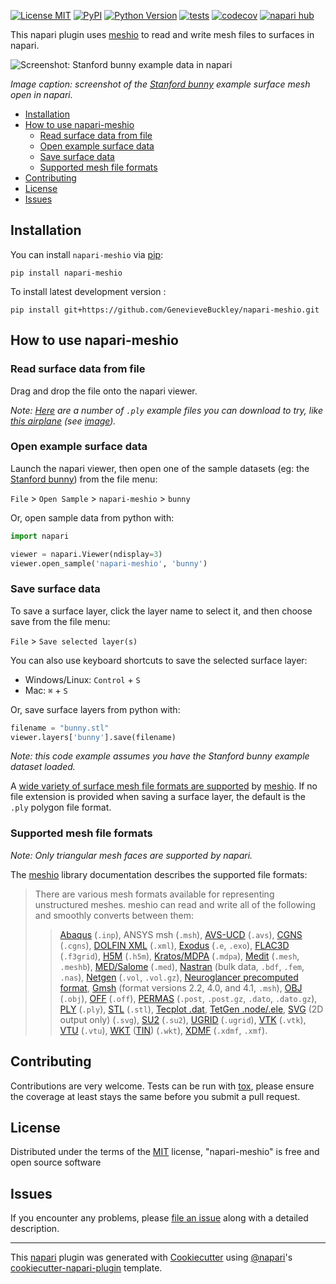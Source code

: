 
[![License MIT](https://img.shields.io/pypi/l/napari-meshio.svg?color=green)](https://github.com/GenevieveBuckley/napari-meshio/raw/main/LICENSE)
[![PyPI](https://img.shields.io/pypi/v/napari-meshio.svg?color=green)](https://pypi.org/project/napari-meshio)
[![Python Version](https://img.shields.io/pypi/pyversions/napari-meshio.svg?color=green)](https://python.org)
[![tests](https://github.com/GenevieveBuckley/napari-meshio/workflows/tests/badge.svg)](https://github.com/GenevieveBuckley/napari-meshio/actions)
[![codecov](https://codecov.io/gh/GenevieveBuckley/napari-meshio/branch/main/graph/badge.svg)](https://codecov.io/gh/GenevieveBuckley/napari-meshio)
[![napari hub](https://img.shields.io/endpoint?url=https://api.napari-hub.org/shields/napari-meshio)](https://napari-hub.org/plugins/napari-meshio)

This napari plugin uses [meshio](https://github.com/nschloe/meshio) to read and write mesh files to surfaces in napari.

![Screenshot: Stanford bunny example data in napari](assets/bunny-screenshot.png)

*Image caption: screenshot of the [Stanford bunny](http://graphics.stanford.edu/data/3Dscanrep/) example surface mesh open in napari.*

<!--
Don't miss the full getting started guide to set up your new package:
https://github.com/napari/cookiecutter-napari-plugin#getting-started

and review the napari docs for plugin developers:
https://napari.org/stable/plugins/index.html
-->

- [Installation](#installation)
- [How to use napari-meshio](#how-to-use-napari-meshio)
    - [Read surface data from file](#read-surface-data-from-file)
    - [Open example surface data](#open-example-surface-data)
    - [Save surface data](#save-surface-data)
    - [Supported mesh file formats](#supported-mesh-file-formats)
- [Contributing](#contributing)
- [License](#license)
- [Issues](#issues)

## Installation

You can install `napari-meshio` via [pip]:

    pip install napari-meshio



To install latest development version :

    pip install git+https://github.com/GenevieveBuckley/napari-meshio.git


## How to use napari-meshio

### Read surface data from file

Drag and drop the file onto the napari viewer.

*Note: [Here](https://people.sc.fsu.edu/~jburkardt/data/ply/ply.html) are a number of `.ply` example files you can download to try, like [this airplane](https://people.sc.fsu.edu/~jburkardt/data/ply/airplane.ply) (see [image](https://people.sc.fsu.edu/~jburkardt/data/ply/airplane.png)).*

### Open example surface data

Launch the napari viewer, then open one of the sample datasets (eg: the [Stanford bunny](http://graphics.stanford.edu/data/3Dscanrep/)) from the file menu:

`File` > `Open Sample` > `napari-meshio` > `bunny`

Or, open sample data from python with:

```python
import napari

viewer = napari.Viewer(ndisplay=3)
viewer.open_sample('napari-meshio', 'bunny')
```

### Save surface data

To save a surface layer, click the layer name to select it, and then choose save from the file menu:

`File` > `Save selected layer(s)`

You can also use keyboard shortcuts to save the selected surface layer:
- Windows/Linux: `Control` + `S`
- Mac: `⌘` + `S`

Or, save surface layers from python with:
```python
filename = "bunny.stl"
viewer.layers['bunny'].save(filename)
```
*Note: this code example assumes you have the Stanford bunny example dataset loaded.*

A [wide variety of surface mesh file formats are supported](#supported-mesh-file-formats) by
[meshio](https://github.com/nschloe/meshio).
If no file extension is provided when saving a surface layer,
the default is the `.ply` polygon file format.

### Supported mesh file formats

*Note: Only triangular mesh faces are supported by napari.*

The [meshio](https://github.com/nschloe/meshio) library documentation describes the supported file formats:

> There are various mesh formats available for representing unstructured meshes.
meshio can read and write all of the following and smoothly converts between them:
>
>> [Abaqus](http://abaqus.software.polimi.it/v6.14/index.html) (`.inp`),
>> ANSYS msh (`.msh`),
>> [AVS-UCD](https://lanl.github.io/LaGriT/pages/docs/read_avs.html) (`.avs`),
>> [CGNS](https://cgns.github.io/) (`.cgns`),
>> [DOLFIN XML](https://manpages.ubuntu.com/manpages/jammy/en/man1/dolfin-convert.1.html) (`.xml`),
>> [Exodus](https://nschloe.github.io/meshio/exodus.pdf) (`.e`, `.exo`),
>> [FLAC3D](https://www.itascacg.com/software/flac3d) (`.f3grid`),
>> [H5M](https://www.mcs.anl.gov/~fathom/moab-docs/h5mmain.html) (`.h5m`),
>> [Kratos/MDPA](https://github.com/KratosMultiphysics/Kratos/wiki/Input-data) (`.mdpa`),
>> [Medit](https://people.sc.fsu.edu/~jburkardt/data/medit/medit.html) (`.mesh`, `.meshb`),
>> [MED/Salome](https://docs.salome-platform.org/latest/dev/MEDCoupling/developer/med-file.html) (`.med`),
>> [Nastran](https://help.autodesk.com/view/NSTRN/2019/ENU/?guid=GUID-42B54ACB-FBE3-47CA-B8FE-475E7AD91A00) (bulk data, `.bdf`, `.fem`, `.nas`),
>> [Netgen](https://github.com/ngsolve/netgen) (`.vol`, `.vol.gz`),
>> [Neuroglancer precomputed format](https://github.com/google/neuroglancer/tree/master/src/neuroglancer/datasource/precomputed#mesh-representation-of-segmented-object-surfaces),
>> [Gmsh](https://gmsh.info/doc/texinfo/gmsh.html#File-formats) (format versions 2.2, 4.0, and 4.1, `.msh`),
>> [OBJ](https://en.wikipedia.org/wiki/Wavefront_.obj_file) (`.obj`),
>> [OFF](https://segeval.cs.princeton.edu/public/off_format.html) (`.off`),
>> [PERMAS](https://www.intes.de) (`.post`, `.post.gz`, `.dato`, `.dato.gz`),
>> [PLY](<https://en.wikipedia.org/wiki/PLY_(file_format)>) (`.ply`),
>> [STL](<https://en.wikipedia.org/wiki/STL_(file_format)>) (`.stl`),
>> [Tecplot .dat](http://paulbourke.net/dataformats/tp/),
>> [TetGen .node/.ele](https://wias-berlin.de/software/tetgen/fformats.html),
>> [SVG](https://www.w3.org/TR/SVG/) (2D output only) (`.svg`),
>> [SU2](https://su2code.github.io/docs_v7/Mesh-File/) (`.su2`),
>> [UGRID](https://www.simcenter.msstate.edu/software/documentation/ug_io/3d_grid_file_type_ugrid.html) (`.ugrid`),
>> [VTK](https://vtk.org/wp-content/uploads/2015/04/file-formats.pdf) (`.vtk`),
>> [VTU](https://vtk.org/Wiki/VTK_XML_Formats) (`.vtu`),
>> [WKT](https://en.wikipedia.org/wiki/Well-known_text_representation_of_geometry) ([TIN](https://en.wikipedia.org/wiki/Triangulated_irregular_network)) (`.wkt`),
>> [XDMF](https://xdmf.org/index.php/XDMF_Model_and_Format) (`.xdmf`, `.xmf`).

## Contributing

Contributions are very welcome. Tests can be run with [tox], please ensure
the coverage at least stays the same before you submit a pull request.

## License

Distributed under the terms of the [MIT] license,
"napari-meshio" is free and open source software

## Issues

If you encounter any problems, please [file an issue] along with a detailed description.

[napari]: https://github.com/napari/napari
[Cookiecutter]: https://github.com/audreyr/cookiecutter
[@napari]: https://github.com/napari
[MIT]: http://opensource.org/licenses/MIT
[BSD-3]: http://opensource.org/licenses/BSD-3-Clause
[GNU GPL v3.0]: http://www.gnu.org/licenses/gpl-3.0.txt
[GNU LGPL v3.0]: http://www.gnu.org/licenses/lgpl-3.0.txt
[Apache Software License 2.0]: http://www.apache.org/licenses/LICENSE-2.0
[Mozilla Public License 2.0]: https://www.mozilla.org/media/MPL/2.0/index.txt
[cookiecutter-napari-plugin]: https://github.com/napari/cookiecutter-napari-plugin

[file an issue]: https://github.com/GenevieveBuckley/napari-meshio/issues

[napari]: https://github.com/napari/napari
[tox]: https://tox.readthedocs.io/en/latest/
[pip]: https://pypi.org/project/pip/
[PyPI]: https://pypi.org/

----------------------------------

This [napari] plugin was generated with [Cookiecutter] using [@napari]'s [cookiecutter-napari-plugin] template.
